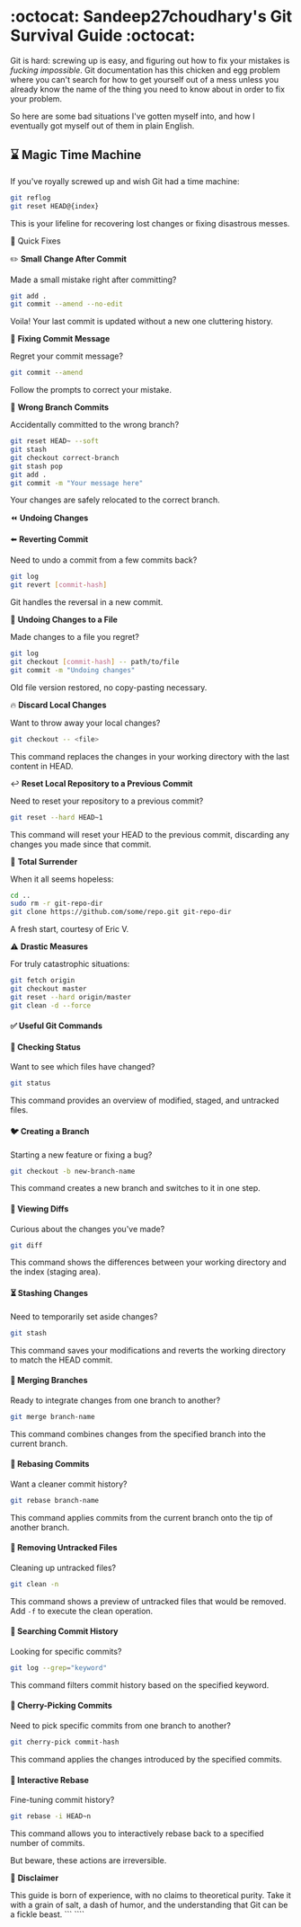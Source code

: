# :octocat: Sandeep27choudhary's Git Survival Guide :octocat:

Git is hard: screwing up is easy, and figuring out how to fix your mistakes is *fucking impossible*. Git documentation has this chicken and egg problem where you can't search for how to get yourself out of a mess unless you already know the name of the thing you need to know about in order to fix your problem.

So here are some bad situations I've gotten myself into, and how I eventually got myself out of them in plain English.

## :hourglass: Magic Time Machine

If you've royally screwed up and wish Git had a time machine:

```bash
git reflog
git reset HEAD@{index}
```

This is your lifeline for recovering lost changes or fixing disastrous messes.

:wrench: Quick Fixes

:pencil2: **Small Change After Commit**

Made a small mistake right after committing?

```bash
git add .
git commit --amend --no-edit
```

Voila! Your last commit is updated without a new one cluttering history.

:pencil: **Fixing Commit Message**

Regret your commit message?

```bash
git commit --amend
```

Follow the prompts to correct your mistake.

:twisted_rightwards_arrows: **Wrong Branch Commits**

Accidentally committed to the wrong branch?

```bash
git reset HEAD~ --soft
git stash
git checkout correct-branch
git stash pop
git add .
git commit -m "Your message here"
```

Your changes are safely relocated to the correct branch.

:rewind: **Undoing Changes**

:arrow_left: **Reverting Commit**

Need to undo a commit from a few commits back?

```bash
git log
git revert [commit-hash]
```

Git handles the reversal in a new commit.

:file_folder: **Undoing Changes to a File**

Made changes to a file you regret?

```bash
git log
git checkout [commit-hash] -- path/to/file
git commit -m "Undoing changes"
```

Old file version restored, no copy-pasting necessary.

:fire: **Discard Local Changes**

Want to throw away your local changes?

```bash
git checkout -- <file>
```

This command replaces the changes in your working directory with the last content in HEAD.

:leftwards_arrow_with_hook: **Reset Local Repository to a Previous Commit**

Need to reset your repository to a previous commit?

```bash
git reset --hard HEAD~1
```

This command will reset your HEAD to the previous commit, discarding any changes you made since that commit.

:arrows_counterclockwise: **Total Surrender**

When it all seems hopeless:

```bash
cd ..
sudo rm -r git-repo-dir
git clone https://github.com/some/repo.git git-repo-dir
```

A fresh start, courtesy of Eric V.

:warning: **Drastic Measures**

For truly catastrophic situations:

```bash
git fetch origin
git checkout master
git reset --hard origin/master
git clean -d --force
```

#### :white_check_mark: Useful Git Commands

#### :mag_right: Checking Status

Want to see which files have changed?

```bash
git status
```

This command provides an overview of modified, staged, and untracked files.

#### :bird: Creating a Branch

Starting a new feature or fixing a bug?

```bash
git checkout -b new-branch-name
```

This command creates a new branch and switches to it in one step.

#### :bookmark_tabs: Viewing Diffs

Curious about the changes you've made?

```bash
git diff
```

This command shows the differences between your working directory and the index (staging area).

#### :hourglass_flowing_sand: Stashing Changes

Need to temporarily set aside changes?

```bash
git stash
```

This command saves your modifications and reverts the working directory to match the HEAD commit.

#### :twisted_rightwards_arrows: Merging Branches

Ready to integrate changes from one branch to another?

```bash
git merge branch-name
```

This command combines changes from the specified branch into the current branch.

#### :arrows_counterclockwise: Rebasing Commits

Want a cleaner commit history?

```bash
git rebase branch-name
```

This command applies commits from the current branch onto the tip of another branch.

#### :file_folder: Removing Untracked Files

Cleaning up untracked files?

```bash
git clean -n
```

This command shows a preview of untracked files that would be removed. Add `-f` to execute the clean operation.

#### :mag_right: Searching Commit History

Looking for specific commits?

```bash
git log --grep="keyword"
```

This command filters commit history based on the specified keyword.

#### :arrows_counterclockwise: Cherry-Picking Commits

Need to pick specific commits from one branch to another?

```bash
git cherry-pick commit-hash
```

This command applies the changes introduced by the specified commits.

#### :twisted_rightwards_arrows: Interactive Rebase

Fine-tuning commit history?

```bash
git rebase -i HEAD~n
```

This command allows you to interactively rebase back to a specified number of commits.


But beware, these actions are irreversible.

:page_with_curl: **Disclaimer**

This guide is born of experience, with no claims to theoretical purity. Take it with a grain of salt, a dash of humor, and the understanding that Git can be a fickle beast.
``` ````
